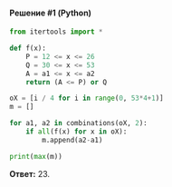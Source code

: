 #### Решение #1 (Python)
```python
from itertools import *

def f(x):
    P = 12 <= x <= 26
    Q = 30 <= x <= 53
    A = a1 <= x <= a2
    return (A <= P) or Q

oX = [i / 4 for i in range(0, 53*4+1)]
m = []

for a1, a2 in combinations(oX, 2):
    if all(f(x) for x in oX):
        m.append(a2-a1)

print(max(m))
```
**Ответ:** 23.
